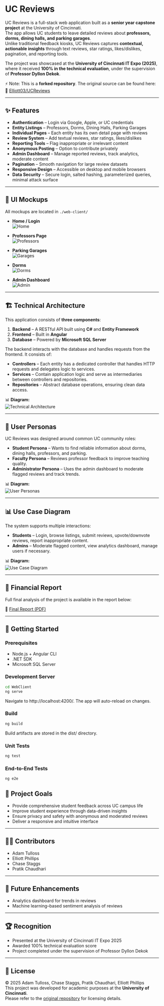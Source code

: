 # UC Reviews

UC Reviews is a full-stack web application built as a **senior year capstone project** at the University of Cincinnati.  
The app allows UC students to leave detailed reviews about **professors, dorms, dining halls, and parking garages**.  
Unlike traditional feedback kiosks, UC Reviews captures **contextual, actionable insights** through text reviews, star ratings, likes/dislikes, pagination, and reporting tools.  

The project was showcased at the **University of Cincinnati IT Expo (2025)**, where it received **100% in the technical evaluation**, under the supervision of **Professor Dyllon Dekok**.  

⚡ Note: This is a **forked repository**. The original source can be found here:  
🔗 [Elliott03/UCReviews](https://github.com/Elliott03/UCReviews)

---

## ✨ Features

- **Authentication** – Login via Google, Apple, or UC credentials  
- **Entity Listings** – Professors, Dorms, Dining Halls, Parking Garages  
- **Individual Pages** – Each entity has its own detail page with reviews  
- **Review System** – Add textual reviews, star ratings, likes/dislikes  
- **Reporting Tools** – Flag inappropriate or irrelevant content  
- **Anonymous Posting** – Option to contribute privately  
- **Admin Dashboard** – Manage reported reviews, track analytics, moderate content  
- **Pagination** – Smooth navigation for large review datasets  
- **Responsive Design** – Accessible on desktop and mobile browsers  
- **Data Security** – Secure login, salted hashing, parameterized queries, minimal attack surface  

---

## 📸 UI Mockups

All mockups are located in `./web-client/`

- **Home / Login**  
  ![Home](./web-client/home.webp)

- **Professors Page**  
  ![Professors](./web-client/professor.webp)

- **Parking Garages**  
  ![Garages](./web-client/garages.webp)

- **Dorms**  
  ![Dorms](./web-client/dorms.webp)

- **Admin Dashboard**  
  ![Admin](./web-client/admin.webp)

---

## 🏗️ Technical Architecture

This application consists of **three components**:  

1. **Backend** – A RESTful API built using **C#** and **Entity Framework**  
2. **Frontend** – Built in **Angular**  
3. **Database** – Powered by **Microsoft SQL Server**  

The backend interacts with the database and handles requests from the frontend. It consists of:  

- **Controllers** – Each entity has a dedicated controller that handles HTTP requests and delegates logic to services.  
- **Services** – Contain application logic and serve as intermediaries between controllers and repositories.  
- **Repositories** – Abstract database operations, ensuring clean data access.  

📊 **Diagram:**  
![Technical Architecture](./diagram-1.png)

---

## 👥 User Personas

UC Reviews was designed around common UC community roles:  

- **Student Persona** – Wants to find reliable information about dorms, dining halls, professors, and parking.  
- **Faculty Persona** – Reviews professor feedback to improve teaching quality.  
- **Administrator Persona** – Uses the admin dashboard to moderate flagged reviews and track trends.  

📊 **Diagram:**  
![User Personas](./user-persona.png)

---

## 📊 Use Case Diagram

The system supports multiple interactions:  

- **Students** – Login, browse listings, submit reviews, upvote/downvote reviews, report inappropriate content.  
- **Admins** – Moderate flagged content, view analytics dashboard, manage users if necessary.  

📊 **Diagram:**  
![Use Case Diagram](./usecase.png)

---

## 📑 Financial Report

Full final analysis of the project is available in the report below:  

📄 [Final Report (PDF)](./Financial_Report.pdf)

---

## 🚀 Getting Started

### Prerequisites
- Node.js + Angular CLI
- .NET SDK
- Microsoft SQL Server

### Development Server
```bash
cd WebClient
ng serve
```
Navigate to http://localhost:4200/. The app will auto-reload on changes.

### Build
```bash
ng build
```
Build artifacts are stored in the dist/ directory.

### Unit Tests
```bash
ng test
```

### End-to-End Tests
```bash
ng e2e
```
## 🎯 Project Goals
- Provide comprehensive student feedback across UC campus life  
- Improve student experience through data-driven insights  
- Ensure privacy and safety with anonymous and moderated reviews  
- Deliver a responsive and intuitive interface  

---

## 👩‍💻 Contributors
- Adam Tulloss  
- Elliott Phillips  
- Chase Staggs  
- Pratik Chaudhari  

---

## 🔮 Future Enhancements
- Analytics dashboard for trends in reviews  
- Machine learning–based sentiment analysis of reviews  

---

## 🏆 Recognition
- Presented at the University of Cincinnati IT Expo 2025  
- Awarded 100% technical evaluation score  
- Project completed under the supervision of Professor Dyllon Dekok  

---

## 📜 License
© 2025 Adam Tulloss, Chase Staggs, Pratik Chaudhari, Elliott Phillips  
This project was developed for academic purposes at the **University of Cincinnati**.  
Please refer to the [original repository](https://github.com/Elliott03/UCReviews) for licensing details.

